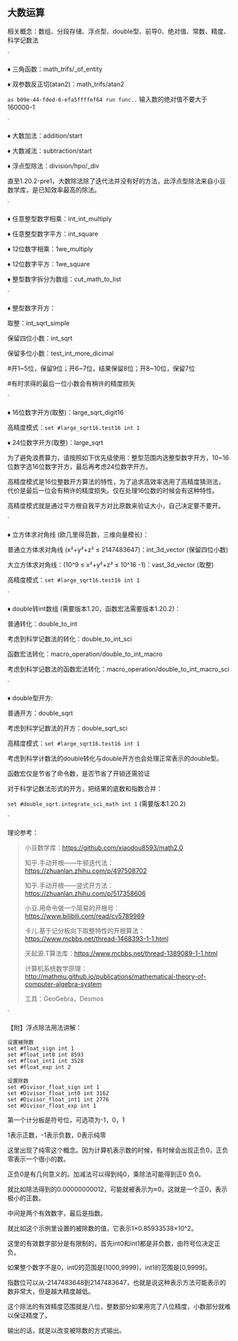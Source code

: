 ## 大数运算

相关概念：数组、分段存储、浮点型、double型、前导0、绝对值、常数、精度、科学记数法

`

♦ 三角函数：math_trifs/_of_entity

♦ 双参数反正切(atan2)：math_trifs/atan2

`as b09e-44-fded-6-efa5ffffef64 run func..`  输入数的绝对值不要大于160000-1

`

♦ 大数加法：addition/start

♦ 大数减法：subtraction/start

♦ 浮点型除法：division/hpo/_div

直至1.20.2-pre1，大数除法除了迭代法并没有好的方法，此浮点型除法来自小豆数学库，是已知效率最高的除法。

`

♦ 任意整型数字相乘：int_int_multiply

♦ 任意整型数字平方：int_square

♦ 12位数字相乘：1we_multiply

♦ 12位数字平方：1we_square

♦ 整型数字拆分为数组：cut_math_to_list

`

♦ 整型数字开方：

取整：int_sqrt_simple

保留四位小数：int_sqrt

保留多位小数：test_int_more_dicimal

#开1\~5位，保留9位；开6\~7位，结果保留8位；开8~10位，保留7位

#有时求得的最后一位小数会有稍许的精度损失

`

♦ 16位数字开方(取整)：large_sqrt_digit16

高精度模式：`set #large_sqrt16.test16 int 1`

♦ 24位数字开方(取整)：large_sqrt

为了避免浪费算力，请按照如下优先级使用：整型范围内选整型数字开方，10~16位数字选16位数字开方，最后再考虑24位数字开方。

高精度模式是16位整数开方算法的特性，为了追求高效率选用了高精度猜测法，代价是最后一位会有稍许的精度损失。仅在处理16位数的时候会有这种特性。

高精度模式就是通过平方根自我平方对比原数来验证大小，自己决定要不要开。

`

♦ 立方体求对角线 (欧几里得范数，三维向量模长)：

普通立方体求对角线 (x²+y²+z² ≤ 2147483647)：int_3d_vector      (保留四位小数)

大立方体求对角线：(10^9 ≤ x²+y²+z² ≤ 10^16 -1)：vast_3d_vector      (取整)

高精度模式：`set #large_sqrt16.test16 int 1`

`

♦ double转int数组  (需要版本1.20，函数宏法需要版本1.20.2)：

普通转化：double_to_int

考虑到科学记数法的转化：double_to_int_sci

函数宏法转化：macro_operation/double_to_int_macro

考虑到科学记数法的函数宏法转化：macro_operation/double_to_int_macro_sci

`

♦ double型开方:

普通开方：double_sqrt

考虑到科学记数法的开方：double_sqrt_sci

高精度模式：`set #large_sqrt16.test16 int 1`

考虑到科学计数法的double转化与double开方也会处理正常表示的double型。

函数宏仅是节省了命令数，是否节省了开销还需验证

对于科学记数法形式的开方，把结果的底数和指数合并：

`set #double_sqrt.integrate_sci_math int 1`   (需要版本1.20.2)

`

理论参考：

> 小豆数学库：https://github.com/xiaodou8593/math2.0
> 
> 知乎.手动开根——牛顿迭代法：https://zhuanlan.zhihu.com/p/497508702
>
> 知乎.手动开根——竖式开方法：https://zhuanlan.zhihu.com/p/517358606
> 
> 小豆.用命令做一个简易的开根号：https://www.bilibili.com/read/cv5789989
> 
> 卡儿.基于记分板向下取整特性的开根算法：https://www.mcbbs.net/thread-1468393-1-1.html
> 
> 天起源.T算法库：https://www.mcbbs.net/thread-1389089-1-1.html
> 
> 计算机系统数学原理：http://mathmu.github.io/publications/mathematical-theory-of-computer-algebra-system
>
> 
> 工具：GeoGebra，Desmos
>

`

【附】浮点除法用法讲解：

```
设置被除数
set #float_sign int 1
set #float_int0 int 8593
set #float_int1 int 3528
set #float_exp int 2
```

```
设置除数
set #Divisor_float_sign int 1
set #Divisor_float_int0 int 3162
set #Divisor_float_int1 int 2776
set #Divisor_float_exp int 1
```

第一个计分板是符号位，可选项为-1，0，1

1表示正数，-1表示负数，0表示纯零

这里出现了纯零这个概念。因为计算机表示数的时候，有时候会出现正负0，正负零表示一个很小的数。

正负0是有几何意义的。加减法可以得到纯0，乘除法可能得到正0 负0。

就比如除法得到的0.00000000012，可能就被表示为≈0，这就是一个正0，表示极小的正数。

中间是两个有效数字，最后是指数。

就比如这个示例里设置的被除数的值，它表示1×0.85933538×10^2。

这里的有效数字部分是有限制的，首先int0和int1都是非负数，由符号位决定正负。

如果整个数字不是0，int0的范围是\[1000,9999\]，int1的范围是\[0,9999\]。

指数位可以从-2147483648到2147483647，也就是说这种表示方法可能表示的数非常大，但是越大精度越低。

这个除法的有效精度范围就是八位，整数部分如果用完了八位精度，小数部分就难以保证精度了。


输出的话，就是以改变被除数的方式输出。
